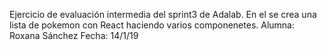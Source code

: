 Ejercicio de evaluación intermedia del sprint3 de Adalab.
En el se crea una lista de pokemon con React haciendo varios componenetes.
Alumna: Roxana Sánchez
Fecha: 14/1/19

